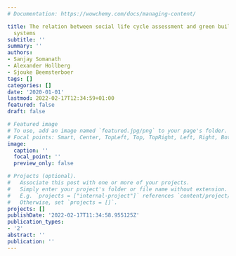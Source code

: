 ```yaml
---
# Documentation: https://wowchemy.com/docs/managing-content/

title: The relation between social life cycle assessment and green building certification
  systems
subtitle: ''
summary: ''
authors:
- Sanjay Somanath
- Alexander Hollberg
- Sjouke Beemsterboer
tags: []
categories: []
date: '2020-01-01'
lastmod: 2022-02-17T12:34:59+01:00
featured: false
draft: false

# Featured image
# To use, add an image named `featured.jpg/png` to your page's folder.
# Focal points: Smart, Center, TopLeft, Top, TopRight, Left, Right, BottomLeft, Bottom, BottomRight.
image:
  caption: ''
  focal_point: ''
  preview_only: false

# Projects (optional).
#   Associate this post with one or more of your projects.
#   Simply enter your project's folder or file name without extension.
#   E.g. `projects = ["internal-project"]` references `content/project/deep-learning/index.md`.
#   Otherwise, set `projects = []`.
projects: []
publishDate: '2022-02-17T11:34:58.955125Z'
publication_types:
- '2'
abstract: ''
publication: ''
---
```

